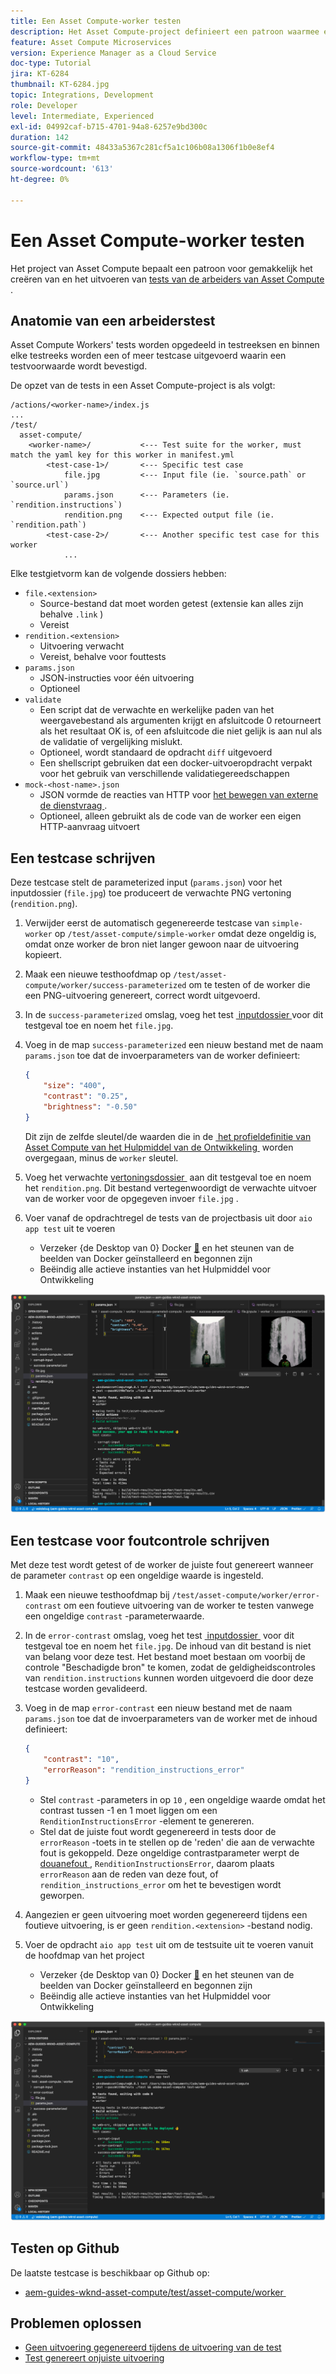 ```yaml
---
title: Een Asset Compute-worker testen
description: Het Asset Compute-project definieert een patroon waarmee eenvoudig tests van Asset Compute-workers kunnen worden gemaakt en uitgevoerd.
feature: Asset Compute Microservices
version: Experience Manager as a Cloud Service
doc-type: Tutorial
jira: KT-6284
thumbnail: KT-6284.jpg
topic: Integrations, Development
role: Developer
level: Intermediate, Experienced
exl-id: 04992caf-b715-4701-94a8-6257e9bd300c
duration: 142
source-git-commit: 48433a5367c281cf5a1c106b08a1306f1b0e8ef4
workflow-type: tm+mt
source-wordcount: '613'
ht-degree: 0%

---
```


# Een Asset Compute-worker testen

Het project van Asset Compute bepaalt een patroon voor gemakkelijk het creëren van en het uitvoeren van [&#x200B; tests van de arbeiders van Asset Compute &#x200B;](https://experienceleague.adobe.com/docs/asset-compute/using/extend/test-custom-application.html?lang=nl-NL).

## Anatomie van een arbeiderstest

Asset Compute Workers&#39; tests worden opgedeeld in testreeksen en binnen elke testreeks worden een of meer testcase uitgevoerd waarin een testvoorwaarde wordt bevestigd.

De opzet van de tests in een Asset Compute-project is als volgt:

```
/actions/<worker-name>/index.js
...
/test/
  asset-compute/
    <worker-name>/           <--- Test suite for the worker, must match the yaml key for this worker in manifest.yml
        <test-case-1>/       <--- Specific test case 
            file.jpg         <--- Input file (ie. `source.path` or `source.url`)
            params.json      <--- Parameters (ie. `rendition.instructions`)
            rendition.png    <--- Expected output file (ie. `rendition.path`)
        <test-case-2>/       <--- Another specific test case for this worker
            ...
```

Elke testgietvorm kan de volgende dossiers hebben:

+ `file.<extension>`
   + Source-bestand dat moet worden getest (extensie kan alles zijn behalve `.link` )
   + Vereist
+ `rendition.<extension>`
   + Uitvoering verwacht
   + Vereist, behalve voor fouttests
+ `params.json`
   + JSON-instructies voor één uitvoering
   + Optioneel
+ `validate`
   + Een script dat de verwachte en werkelijke paden van het weergavebestand als argumenten krijgt en afsluitcode 0 retourneert als het resultaat OK is, of een afsluitcode die niet gelijk is aan nul als de validatie of vergelijking mislukt.
   + Optioneel, wordt standaard de opdracht `diff` uitgevoerd
   + Een shellscript gebruiken dat een docker-uitvoeropdracht verpakt voor het gebruik van verschillende validatiegereedschappen
+ `mock-<host-name>.json`
   + JSON vormde de reacties van HTTP voor [&#x200B; het bewegen van externe de dienstvraag &#x200B;](https://www.mock-server.com/mock_server/creating_expectations.html).
   + Optioneel, alleen gebruikt als de code van de worker een eigen HTTP-aanvraag uitvoert

## Een testcase schrijven

Deze testcase stelt de parameterized input (`params.json`) voor het inputdossier (`file.jpg`) toe produceert de verwachte PNG vertoning (`rendition.png`).

1. Verwijder eerst de automatisch gegenereerde testcase van `simple-worker` op `/test/asset-compute/simple-worker` omdat deze ongeldig is, omdat onze worker de bron niet langer gewoon naar de uitvoering kopieert.
1. Maak een nieuwe testhoofdmap op `/test/asset-compute/worker/success-parameterized` om te testen of de worker die een PNG-uitvoering genereert, correct wordt uitgevoerd.
1. In de `success-parameterized` omslag, voeg het test [&#x200B; inputdossier &#x200B;](./assets/test/success-parameterized/file.jpg) voor dit testgeval toe en noem het `file.jpg`.
1. Voeg in de map `success-parameterized` een nieuw bestand met de naam `params.json` toe dat de invoerparameters van de worker definieert:

   ```json
   { 
       "size": "400",
       "contrast": "0.25",
       "brightness": "-0.50"
   }
   ```

   Dit zijn de zelfde sleutel/de waarden die in de [&#x200B; het profieldefinitie van Asset Compute van het Hulpmiddel van de Ontwikkeling &#x200B;](../develop/development-tool.md) worden overgegaan, minus de `worker` sleutel.

1. Voeg het verwachte [&#x200B; vertoningsdossier &#x200B;](./assets/test/success-parameterized/rendition.png) aan dit testgeval toe en noem het `rendition.png`. Dit bestand vertegenwoordigt de verwachte uitvoer van de worker voor de opgegeven invoer `file.jpg` .
1. Voer vanaf de opdrachtregel de tests van de projectbasis uit door `aio app test` uit te voeren
   + Verzeker {de Desktop van 0} Docker [&#128279;](../set-up/development-environment.md#docker) en het steunen van de beelden van Docker geïnstalleerd en begonnen zijn
   + Beëindig alle actieve instanties van het Hulpmiddel voor Ontwikkeling

![&#x200B; Test - Succes &#x200B;](./assets/test/success-parameterized/result.png)

## Een testcase voor foutcontrole schrijven

Met deze test wordt getest of de worker de juiste fout genereert wanneer de parameter `contrast` op een ongeldige waarde is ingesteld.

1. Maak een nieuwe testhoofdmap bij `/test/asset-compute/worker/error-contrast` om een foutieve uitvoering van de worker te testen vanwege een ongeldige `contrast` -parameterwaarde.
1. In de `error-contrast` omslag, voeg het test [&#x200B; inputdossier &#x200B;](./assets/test/error-contrast/file.jpg) voor dit testgeval toe en noem het `file.jpg`. De inhoud van dit bestand is niet van belang voor deze test. Het bestand moet bestaan om voorbij de controle &quot;Beschadigde bron&quot; te komen, zodat de geldigheidscontroles van `rendition.instructions` kunnen worden uitgevoerd die door deze testcase worden gevalideerd.
1. Voeg in de map `error-contrast` een nieuw bestand met de naam `params.json` toe dat de invoerparameters van de worker met de inhoud definieert:

   ```json
   {
       "contrast": "10",
       "errorReason": "rendition_instructions_error"
   }
   ```

   + Stel `contrast` -parameters in op `10` , een ongeldige waarde omdat het contrast tussen -1 en 1 moet liggen om een `RenditionInstructionsError` -element te genereren.
   + Stel dat de juiste fout wordt gegenereerd in tests door de `errorReason` -toets in te stellen op de &#39;reden&#39; die aan de verwachte fout is gekoppeld. Deze ongeldige contrastparameter werpt de [&#x200B; douanefout &#x200B;](../develop/worker.md#errors), `RenditionInstructionsError`, daarom plaats `errorReason` aan de reden van deze fout, of `rendition_instructions_error` om het te bevestigen wordt geworpen.

1. Aangezien er geen uitvoering moet worden gegenereerd tijdens een foutieve uitvoering, is er geen `rendition.<extension>` -bestand nodig.
1. Voer de opdracht `aio app test` uit om de testsuite uit te voeren vanuit de hoofdmap van het project
   + Verzeker {de Desktop van 0} Docker [&#128279;](../set-up/development-environment.md#docker) en het steunen van de beelden van Docker geïnstalleerd en begonnen zijn
   + Beëindig alle actieve instanties van het Hulpmiddel voor Ontwikkeling

![&#x200B; Test - het contrast van de Fout &#x200B;](./assets/test/error-contrast/result.png)

## Testen op Github

De laatste testcase is beschikbaar op Github op:

+ [&#x200B; aem-guides-wknd-asset-compute/test/asset-compute/worker &#x200B;](https://github.com/adobe/aem-guides-wknd-asset-compute/tree/master/test/asset-compute/worker)

## Problemen oplossen

+ [Geen uitvoering gegenereerd tijdens de uitvoering van de test](../troubleshooting.md#test-no-rendition-generated)
+ [Test genereert onjuiste uitvoering](../troubleshooting.md#tests-generates-incorrect-rendition)

